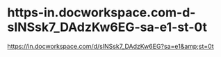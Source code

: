 # https-in.docworkspace.com-d-sINSsk7_DAdzKw6EG-sa-e1-st-0t
https://in.docworkspace.com/d/sINSsk7_DAdzKw6EG?sa=e1&amp;st=0t
